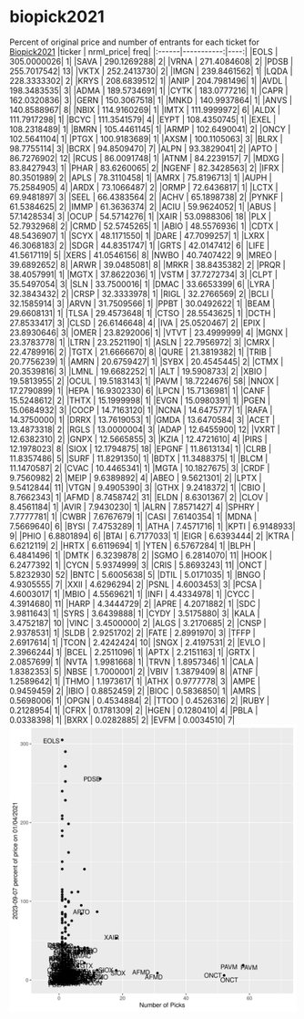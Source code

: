 # biopick2021
Percent of original price and number of entrants for each ticket for [Biopick2021](https://twitter.com/hashtag/Biopick2021)
|ticker |  nrml_price| freq|
|:------|-----------:|----:|
|EOLS   | 305.0000026|    1|
|SAVA   | 290.1269288|    2|
|VRNA   | 271.4084608|    2|
|PDSB   | 255.7017542|   13|
|VKTX   | 252.2413730|    2|
|IMGN   | 239.8461562|    1|
|LQDA   | 228.3333302|    2|
|KRYS   | 208.6839512|    1|
|ANIP   | 204.7981496|    1|
|AVDL   | 198.3483535|    3|
|ADMA   | 189.5734691|    1|
|CYTK   | 183.0777216|    1|
|CAPR   | 162.0320836|    3|
|GERN   | 150.3067518|    1|
|MNKD   | 140.9937864|    1|
|ANVS   | 140.8588967|    8|
|NBIX   | 114.9160269|    1|
|IMTX   | 111.9999972|    6|
|ALDX   | 111.7917298|    1|
|BCYC   | 111.3541579|    4|
|EYPT   | 108.4350745|    1|
|EXEL   | 108.2318489|    1|
|BMRN   | 105.4461145|    1|
|ARMP   | 102.6490041|    2|
|ONCY   | 102.5641104|    1|
|PTGX   | 100.9183689|    1|
|AXSM   | 100.1105063|    3|
|BLRX   |  98.7755114|    3|
|BCRX   |  94.8509470|    7|
|ALPN   |  93.3829041|    2|
|APTO   |  86.7276902|   12|
|RCUS   |  86.0091748|    1|
|ATNM   |  84.2239157|    7|
|MDXG   |  83.8427943|    1|
|PHAR   |  83.6260065|    2|
|NGENF  |  82.3428563|    2|
|IFRX   |  80.3501989|    2|
|APLS   |  78.3110458|    1|
|AMRX   |  75.8196713|    1|
|AUPH   |  75.2584905|    4|
|ARDX   |  73.1066487|    2|
|ORMP   |  72.6436817|    1|
|LCTX   |  69.9481897|    3|
|SEEL   |  66.4383564|    2|
|ACHV   |  65.1898738|    2|
|PYNKF  |  61.5384625|    2|
|IMMP   |  61.3636374|    2|
|ACIU   |  59.9624052|    1|
|ABUS   |  57.1428534|    3|
|OCUP   |  54.5714276|    1|
|XAIR   |  53.0988306|   18|
|PLX    |  52.7932968|    2|
|CRMD   |  52.5745265|    1|
|ABIO   |  48.5576936|    1|
|CDTX   |  48.5436907|    1|
|SCYX   |  48.1171550|    1|
|DARE   |  47.7099257|    1|
|LXRX   |  46.3068183|    2|
|SDGR   |  44.8351747|    1|
|GRTS   |  42.0147412|    6|
|LIFE   |  41.5617119|    5|
|XERS   |  41.0546156|    8|
|NWBO   |  40.7407422|    9|
|MREO   |  39.6892652|    8|
|ARWR   |  39.0485081|    8|
|MRKR   |  38.8435382|    2|
|PRQR   |  38.4057991|    1|
|MGTX   |  37.8622036|    1|
|VSTM   |  37.7272734|    3|
|CLPT   |  35.5497054|    3|
|SLN    |  33.7500016|    1|
|DMAC   |  33.6653399|    6|
|LYRA   |  32.3843432|    2|
|CRSP   |  32.3333978|    1|
|RIGL   |  32.2766569|    2|
|BCLI   |  32.1585914|    3|
|ARVN   |  31.7509566|    1|
|PPBT   |  30.0492622|    1|
|BEAM   |  29.6608131|    1|
|TLSA   |  29.4573648|    1|
|CTSO   |  28.5543625|    1|
|DCTH   |  27.8533417|    3|
|CLSD   |  26.6146648|    4|
|IVA    |  25.0520467|    2|
|EPIX   |  23.8930646|    3|
|OMER   |  23.8292006|    1|
|VTVT   |  23.4999999|    4|
|MGNX   |  23.3783778|    1|
|LTRN   |  23.2521190|    1|
|ASLN   |  22.7956972|    3|
|CMRX   |  22.4789916|    2|
|TGTX   |  21.6666670|    8|
|QURE   |  21.3819382|    1|
|TRIB   |  20.7756239|    1|
|AMRN   |  20.6759427|    1|
|SYBX   |  20.4545445|    2|
|CTMX   |  20.3539816|    3|
|LMNL   |  19.6682252|    1|
|ALT    |  19.5908733|    2|
|XBIO   |  19.5813955|    2|
|OCUL   |  19.5183143|    1|
|PAVM   |  18.7224676|   58|
|NNOX   |  17.2790899|    1|
|HEPA   |  16.9302330|    6|
|LPCN   |  15.7136981|    1|
|CANF   |  15.5248612|    2|
|THTX   |  15.1999998|    1|
|EVGN   |  15.0980391|    1|
|PGEN   |  15.0684932|    3|
|COCP   |  14.7163120|    1|
|NCNA   |  14.6475777|    1|
|RAFA   |  14.3750000|    1|
|DRRX   |  13.7619053|    1|
|GMDA   |  13.6470584|    3|
|ACET   |  13.4873318|    2|
|RGLS   |  13.0000004|    3|
|ADAP   |  12.6455900|   12|
|VXRT   |  12.6382310|    2|
|GNPX   |  12.5665855|    3|
|KZIA   |  12.4721610|    4|
|PIRS   |  12.1978023|    8|
|SIOX   |  12.1794875|   18|
|EPGNF  |  11.8613134|    1|
|CLRB   |  11.8357486|    5|
|SURF   |  11.8291350|    1|
|BDTX   |  11.3488375|    1|
|BLCM   |  11.1470587|    2|
|CVAC   |  10.4465341|    1|
|MGTA   |  10.1827675|    3|
|CRDF   |   9.7560982|    2|
|MEIP   |   9.6389892|    4|
|ABEO   |   9.5621301|    2|
|LPTX   |   9.5412844|   11|
|VTGN   |   9.4905390|    3|
|GTHX   |   9.2418372|    1|
|CBIO   |   8.7662343|    1|
|AFMD   |   8.7458742|   31|
|ELDN   |   8.6301367|    2|
|CLOV   |   8.4561184|    1|
|AVIR   |   7.9430230|    1|
|ALRN   |   7.8571427|    4|
|SPHRY  |   7.7777781|    1|
|CWBR   |   7.6767679|    1|
|CASI   |   7.6140354|    1|
|MDNA   |   7.5669640|    6|
|BYSI   |   7.4753289|    1|
|ATHA   |   7.4571716|    1|
|KPTI   |   6.9148933|    9|
|PHIO   |   6.8801894|    6|
|BTAI   |   6.7177033|    1|
|EIGR   |   6.6393444|    2|
|KTRA   |   6.6212119|    2|
|HRTX   |   6.6119694|    1|
|YTEN   |   6.5767284|    1|
|BLPH   |   6.4841496|    1|
|DMTK   |   6.3239878|    2|
|SGMO   |   6.2814070|   11|
|HOOK   |   6.2477392|    1|
|CYCN   |   5.9374999|    3|
|CRIS   |   5.8693243|   11|
|ONCT   |   5.8232930|   52|
|BNTC   |   5.6005638|    5|
|DTIL   |   5.0171035|    1|
|BNGO   |   4.9305555|    7|
|XXII   |   4.6296294|    2|
|PSNL   |   4.6003453|    3|
|PCSA   |   4.6003017|    1|
|MBIO   |   4.5569621|    1|
|INFI   |   4.4334978|    1|
|CYCC   |   4.3914680|   11|
|HARP   |   4.3444729|    2|
|APRE   |   4.2071882|    1|
|SDC    |   3.9811643|    1|
|SYRS   |   3.6439888|    1|
|CYDY   |   3.5175880|    3|
|KALA   |   3.4752187|   10|
|VINC   |   3.4500000|    2|
|ALGS   |   3.2170685|    2|
|CNSP   |   2.9378531|    1|
|SLDB   |   2.9251702|    2|
|FATE   |   2.8991970|    3|
|TFFP   |   2.6917614|    1|
|TCON   |   2.4242424|   10|
|SNGX   |   2.4197531|    2|
|EVLO   |   2.3966244|    1|
|BCEL   |   2.2511096|    1|
|APTX   |   2.2151163|    1|
|GRTX   |   2.0857699|    1|
|NVTA   |   1.9981668|    1|
|TRVN   |   1.8957346|    1|
|CALA   |   1.8382353|    5|
|NBSE   |   1.7000001|    2|
|VBIV   |   1.3879409|    8|
|ATNF   |   1.2589642|    1|
|THMO   |   1.1973617|    1|
|ATHX   |   0.9777778|    3|
|AMPE   |   0.9459459|    2|
|IBIO   |   0.8852459|    2|
|BIOC   |   0.5836850|    1|
|AMRS   |   0.5698006|    1|
|OPGN   |   0.4534884|    2|
|TTOO   |   0.4526316|    2|
|RUBY   |   0.2128954|    1|
|CFRX   |   0.1781309|    2|
|HGEN   |   0.1280410|    4|
|PBLA   |   0.0338398|    1|
|BXRX   |   0.0282885|    2|
|EVFM   |   0.0034510|    7|
![retvspicks](biopicks.png?raw=true)
